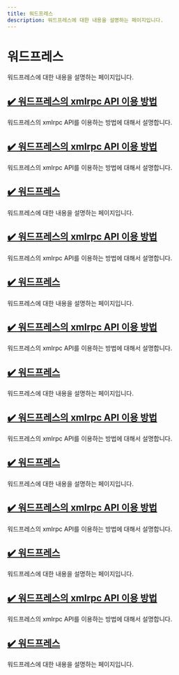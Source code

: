 ```yaml
---
title: 워드프레스 
description: 워드프레스에 대한 내용을 설명하는 페이지입니다. 
---
```



워드프레스 
===


워드프레스에 대한 내용을 설명하는 페이지입니다. 





[✔️ 워드프레스의 xmlrpc API 이용 방법](001-wordpress-xmlrpc-api.html '워드프레스의 xmlrpc API를 이용하는 방법에 대해서 설명합니다.')
---


워드프레스의 xmlrpc API를 이용하는 방법에 대해서 설명합니다.


<!--001-wordpress-xmlrpc-api.html-->
[✔️  워드프레스의 xmlrpc API 이용 방법](001-wordpress-xmlrpc-api.html)
---


워드프레스의 xmlrpc API를 이용하는 방법에 대해서 설명합니다.


<!--_README.html-->
[✔️  워드프레스 ](_README.html)
---


워드프레스에 대한 내용을 설명하는 페이지입니다. 


<!--001-wordpress-xmlrpc-api.html-->
[✔️  워드프레스의 xmlrpc API 이용 방법](001-wordpress-xmlrpc-api.html)
---


워드프레스의 xmlrpc API를 이용하는 방법에 대해서 설명합니다.


<!--_README.html-->
[✔️  워드프레스 ](_README.html)
---


워드프레스에 대한 내용을 설명하는 페이지입니다. 


<!--001-wordpress-xmlrpc-api.html-->
[✔️  워드프레스의 xmlrpc API 이용 방법](001-wordpress-xmlrpc-api.html)
---


워드프레스의 xmlrpc API를 이용하는 방법에 대해서 설명합니다.


<!--_README.html-->
[✔️  워드프레스 ](_README.html)
---


워드프레스에 대한 내용을 설명하는 페이지입니다. 


<!--001-wordpress-xmlrpc-api.html-->
[✔️  워드프레스의 xmlrpc API 이용 방법](001-wordpress-xmlrpc-api.html)
---


워드프레스의 xmlrpc API를 이용하는 방법에 대해서 설명합니다.


<!--_README.html-->
[✔️  워드프레스 ](_README.html)
---


워드프레스에 대한 내용을 설명하는 페이지입니다. 


<!--001-wordpress-xmlrpc-api.html-->
[✔️  워드프레스의 xmlrpc API 이용 방법](001-wordpress-xmlrpc-api.html)
---


워드프레스의 xmlrpc API를 이용하는 방법에 대해서 설명합니다.


<!--_README.html-->
[✔️  워드프레스 ](_README.html)
---


워드프레스에 대한 내용을 설명하는 페이지입니다. 


<!--001-wordpress-xmlrpc-api.html-->
[✔️  워드프레스의 xmlrpc API 이용 방법](001-wordpress-xmlrpc-api.html)
---


워드프레스의 xmlrpc API를 이용하는 방법에 대해서 설명합니다.


<!--_README.html-->
[✔️  워드프레스 ](_README.html)
---


워드프레스에 대한 내용을 설명하는 페이지입니다. 

